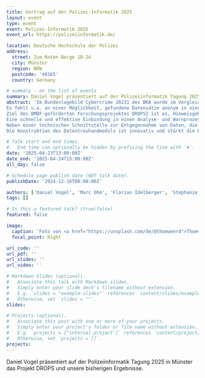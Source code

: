 ```yaml
---
title: Vortrag auf der Polizei-Informatik 2025
layout: event
type: event
event: Polizei-Informatik 2025
event_url: https://polizeiinformatik.de/

location: Deutsche Hochschule der Polizei
address:
  street: Zum Roten Berge 18-24
  city: Münster
  region: NRW
  postcode: '48165'
  country: Germany

# summary - on the list of events
summary: Daniel Vogel präsentiert auf der Polizeiinformatik Tagung 2025 in Münster das Projekt DROPS und unsere bisherigen Ergebnisse.
abstract: 'Im Bundeslagebild Cybercrime 20231 des BKA wurde im Vergleich zum Vorjahr ein Rückgang der Cybercrime-Delikte festgestellt. Die Deliktsbereiche Ausspähen von Daten einschl. Vorbereitungshandlungen und Datenhehlerei (§ 202a-d StGB) umfassen mit über zehntausend Fällen weiterhin etwa 8% der Fälle im Phänomenbereich. Sensitive Daten werden stetig durch die Ausnutzung von IT-Sicherheitslücken in Unternehmen erlangt und erfahrungsgemäß entweder auf Pastebin-Seiten oder in nur Privilegierten zugänglichen Bereichen des Internets (z.B. Deep- und Darknet) verbreitet. Den durch diese Datenleaks Betroffenen können (wissentlich und unwissentlich) Schäden entstehen (finanziell, Reputation).
Es fehlt u.a. an einer Möglichkeit, gefundene Datensätze anonym in einen Mechanismus zum Warnen Betroffener einbringen zu können. Meldungen von Datenleaks, gefundenen Datensätzen durch IT-Sicherheitsforschende (white hats) sowie Whistleblower können in strafrechtlichen Ermittlungen gegen diese bzw. in negierenden Aussagen der Unternehmen resultieren. Eine anonyme Eingabe erscheint nicht nur vor diesem Hintergrund vorzugswürdig.
Ziel des BMBF-geförderten Forschungsprojektes DROPS2 ist es, Hinweisgebern eine anonyme Annahmestelle für Identitätsdatenleaks zu bieten, hinter der sich ein System befindet, das Unternehmen und anderen Anfragenden die Prüfung erlaubt, ob ihre Daten in solchen Leaks bekannt geworden sind. Dazu sollen frühzeitige Warnungen bei positivem Ergebnis der Analyse eine wirksame Verhinderung der rechtswidrigen Nutzung von abhandengekommenen Daten bewirken. Dem Hinweisgeber wird darüber hinaus ein Anreiz geschaffen, in dem transparent über den gemessenen wirksamen Nutzen der eingereichten Daten informiert wird.
Eine schnelle und effektive Einbindung in einen Analyse- und Warnprozess dient gleichzeitig der Stärkung der Datensouveränität sowohl von Bürger:innen als auch von Unternehmen. Weiterhin stünde eine wirksame Umsetzung solcher Prozesse im Einklang mit dem Zweck des Hinweisgeberschutzgesetzes (nationale Umsetzung der Whistleblower-Richtlinie) sowie den Meldepflichten von IT-Sicherheitslücken im Entwurf des Cyber Resilience Act (CRA-E).
Neben einer technischen Schnittstelle zur Entgegennahme von Daten, die personenbezogene Daten (PD) enthalten, sollen diese datensparsam sowie anonymisiert abgelegt und abgeglichen werden. Selbst bei einem kompromittierten System sollen Angreifer nichts über die verarbeiteten und gespeicherten PD lernen. Dafür werden die PD für jede Identität anonymisiert auf eine Weise abgelegt, die einen Identitätsabgleich erlaubt, ohne die Klartexte zu vergleichen. Die Extraktion von PD aus heterogenen Dokumentquellen wird durch punktuellen, aufgabenspezifischen Einsatz von KI Modellen augmentiert, die keine Kenntnis der Nutzdaten erhalten. Beispielhaft kann ein KI Modell eingesetzt werden, um die Position eines PD auf einem Ausweisdokument zu finden, ohne den Inhalt des PD zu verarbeiten. Die Hinweisgeber bekommen für einen Hinweis über einen Token die Möglichkeit den Verarbeitungsstand in Erfahrung zu bringen sowie ob der Hinweis bei Abgleichen bereits Treffer erzielt hat und also für Betroffene hilfreich geworden ist.
Die Konstruktion des Datentreuhandmoduls ist innovativ und stärkt die Datensouveränität und indirekt die Anwendbarkeit der Betroffenenrechte aus DSGVO und DGA. Seitens der Unternehmen kann das Konzept wirkungsvolle Prozesse in Bezug auf bestehende Meldepflichten über Sicherheitsvorfälle etablieren. Die Aufdeckung einer Datenkompromittierung kann helfen, Sachverhalte zur Anzeige zu bringen. Insbesondere nach Taten wie Ransomwareangriffen können Betroffene prüfen, ob ihre Daten zusätzlich gestohlen und geleakt worden sind.'

# Talk start and end times.
#   End time can optionally be hidden by prefixing the line with `#`.
date: '2025-04-23T13:00:00Z'
date_end: '2025-04-24T15:00:00Z'
all_day: false

# Schedule page publish date (NOT talk date).
publishDate: '2024-12-16T00:00:00Z'

authors: ['Daniel Vogel', 'Marc Ohm', 'Florian Idelberger', 'Stephanie von Maltzan']
tags: []

# Is this a featured talk? (true/false)
featured: false

image:
  caption: 'Foto von <a href="https://unsplash.com/de/@thomweerd">Thom</a> auf <a href="https://unsplash.com/de/fotos/leicht-geoffnetes-macbook-air-XyNi3rUEReE">Unsplash</a>'
  focal_point: Right

url_code: ''
url_pdf: ''
url_slides: ''
url_video: ''

# Markdown Slides (optional).
#   Associate this talk with Markdown slides.
#   Simply enter your slide deck's filename without extension.
#   E.g. `slides = "example-slides"` references `content/slides/example-slides.md`.
#   Otherwise, set `slides = ""`.
slides:

# Projects (optional).
#   Associate this post with one or more of your projects.
#   Simply enter your project's folder or file name without extension.
#   E.g. `projects = ["internal-project"]` references `content/project/deep-learning/index.md`.
#   Otherwise, set `projects = []`.
projects:
---
```


Daniel Vogel präsentiert auf der Polizeiinformatik Tagung 2025 in Münster das Projekt DROPS und unsere bisherigen Ergebnisse.